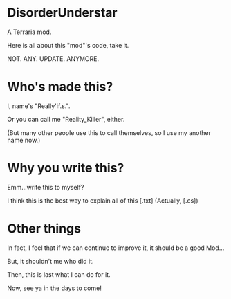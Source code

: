 # DisorderUnderstar
A Terraria mod.

Here is all about this "mod"'s code, take it.

NOT. ANY. UPDATE. ANYMORE.

# Who's made this?
I, name's "Really'if.s.".

Or you can call me "Reality_Killer", either.

(But many other people use this to call themselves, so I use my another name now.)

# Why you write this?
Emm...write this to myself?

I think this is the best way to explain all of this [.txt] (Actually, [.cs])

# Other things
In fact, I feel that if we can continue to improve it, it should be a good Mod...

But, it shouldn't me who did it.

Then, this is last what I can do for it.

Now, see ya in the days to come!
